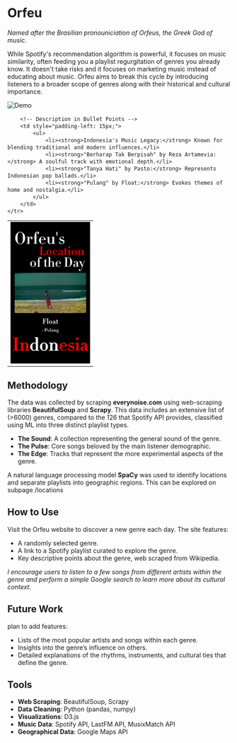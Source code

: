 # Orfeu
*Named after the Brasilian pronouniciation of Orfeus, the Greek God of music.*     

While Spotify's recommendation algorithm is powerful, it focuses on music similarity, often feeding you a playlist regurgitation of genres you already know. It doesn't take risks and it focuses on marketing music instead of educating about music. Orfeu aims to break this cycle by introducing listeners to a broader scope of genres along with their historical and cultural importance. 

![Demo](./assets/demo/orfeu_demo2.gif)

<table>
    <tr>
        <!-- Image with Link -->
        <td>
            <a href="https://youtube.com/shorts/lQzao0TsUYA?feature=share">
                <img src="assets/demo/IndonesiaCover.png" alt="Indonesia example" width="180" height="320">
            </a>
        </td>
        
        <!-- Description in Bullet Points -->
        <td style="padding-left: 15px;">
            <ul>
                <li><strong>Indonesia's Music Legacy:</strong> Known for blending traditional and modern influences.</li>
                <li><strong>"Berharap Tak Berpisah" by Reza Artamevia:</strong> A soulful track with emotional depth.</li>
                <li><strong>"Tanya Hati" by Pasto:</strong> Represents Indonesian pop ballads.</li>
                <li><strong>"Pulang" by Float:</strong> Evokes themes of home and nostalgia.</li>
            </ul>
        </td>
    </tr>
</table>



## Methodology

The data was collected by scraping **everynoise.com** using web-scraping libraries **BeautifulSoup** and **Scrapy**. This data includes an extensive list of (>6000) genres, compared to the 126 that Spotify API provides, classified using ML into three distinct playlist types.  

- **The Sound**: A collection representing the general sound of the genre.
- **The Pulse**: Core songs beloved by the main listener demographic.
- **The Edge**: Tracks that represent the more experimental aspects of the genre.

A natural language processing model **SpaCy** was used to identify locations and separate playlists into geographic regions. This can be explored on subpage /locations

## How to Use

Visit the Orfeu website to discover a new genre each day. The site features:

- A randomly selected genre.
- A link to a Spotify playlist curated to explore the genre.
- Key descriptive points about the genre, web scraped from Wikipedia.

*I encourage users to listen to a few songs from different artists within the genre and perform a simple Google search to learn more about its cultural context.*

## Future Work
plan to add features:

- Lists of the most popular artists and songs within each genre.
- Insights into the genre’s influence on others.
- Detailed explanations of the rhythms, instruments, and cultural ties that define the genre.

## Tools

- **Web Scraping**: BeautifulSoup, Scrapy
- **Data Cleaning**: Python (pandas, numpy)
- **Visualizations**: D3.js
- **Music Data**: Spotify API, LastFM API, MusixMatch API
- **Geographical Data**: Google Maps API
